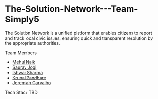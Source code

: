 # The-Solution-Network---Team-Simply5
The Solution Network is a unified platform that enables citizens to report and track local civic issues, ensuring quick and transparent resolution by the appropriate authorities.

Team Members
- [Mehul Naik](https://github.com/naikmehul)
- [Saurav Jogi](https://github.com/Saurav-jogi)
- [Ishwar Sharma](https://github.com/Ishwar2104)
- [Krunal Pandhare](https://github.com/KunalPandhare25)
- [Jeremiah Carvalho](https://github.com/jeremiah2810)


Tech Stack
TBD
